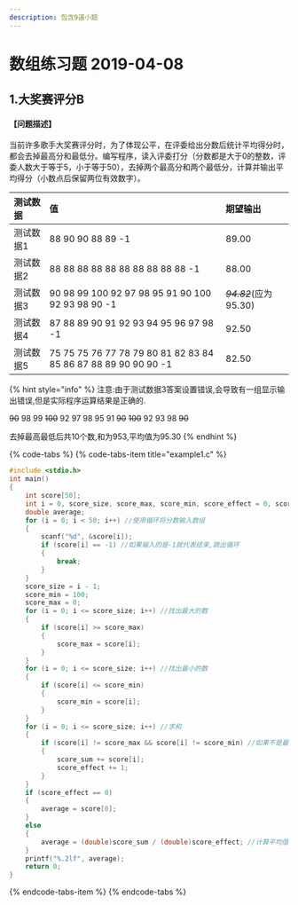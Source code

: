 ```yaml
---
description: 包含9道小题
---
```


# 数组练习题 2019-04-08

## 1.大奖赛评分B

#### 【问题描述】

当前许多歌手大奖赛评分时，为了体现公平，在评委给出分数后统计平均得分时，都会去掉最高分和最低分。编写程序，读入评委打分（分数都是大于0的整数，评委人数大于等于5，小于等于50），去掉两个最高分和两个最低分，计算并输出平均得分（小数点后保留两位有效数字）。

| 测试数据 | 值 | 期望输出 |
| :--- | :--- | :--- |
| 测试数据1 | 88 90 90 88 89 -1 | 89.00 |
| 测试数据2 | 88 88 88 88 88 88 88 88 88 88 -1 | 88.00 |
| 测试数据3 | 90 98 99 100 92 97 98 95 91 90 100 92 93 98 90 -1 | ~~_94.82_~~\(应为95.30\) |
| 测试数据4 | 87 88 89 90 91 92 93 94 95 96 97 98 -1 | 92.50 |
| 测试数据5 | 75 75 75 76 77 78 79 80 81 82 83 84 85 86 87 88 89 90 90 90 -1 | 82.50 |

{% hint style="info" %}
注意:由于测试数据3答案设置错误,会导致有一组显示输出错误,但是实际程序运算结果是正确的.

~~90~~ 98 99 ~~100~~ 92 97 98 95 91 ~~90~~ ~~100~~ 92 93 98 ~~90~~

去掉最高最低后共10个数,和为953,平均值为95.30
{% endhint %}

{% code-tabs %}
{% code-tabs-item title="example1.c" %}
```c
#include <stdio.h>
int main()
{
    int score[50];
    int i = 0, score_size, score_max, score_min, score_effect = 0, score_sum = 0;
    double average;
    for (i = 0; i < 50; i++) //使用循环将分数输入数组
    {
        scanf("%d", &score[i]);
        if (score[i] == -1) //如果输入的是-1就代表结束,跳出循环
        {
            break;
        }
    }
    score_size = i - 1;
    score_min = 100;
    score_max = 0;
    for (i = 0; i <= score_size; i++) //找出最大的数
    {
        if (score[i] >= score_max)
        {
            score_max = score[i];
        }
    }
    for (i = 0; i <= score_size; i++) //找出最小的数
    {
        if (score[i] <= score_min)
        {
            score_min = score[i];
        }
    }
    for (i = 0; i <= score_size; i++) //求和
    {
        if (score[i] != score_max && score[i] != score_min) //如果不是最大的数且不是最小的数就相加
        {
            score_sum += score[i];
            score_effect += 1;
        }
    }
    if (score_effect == 0)
    {
        average = score[0];
    }
    else
    {
        average = (double)score_sum / (double)score_effect; //计算平均值
    }
    printf("%.2lf", average);
    return 0;
}
```
{% endcode-tabs-item %}
{% endcode-tabs %}



